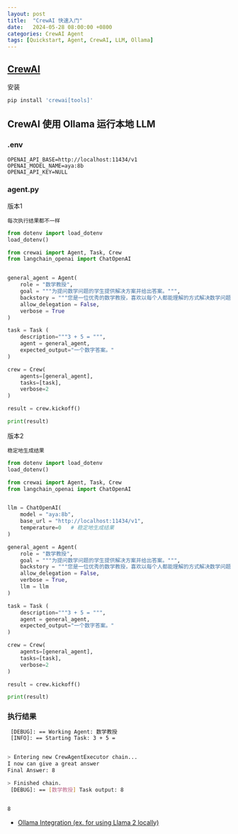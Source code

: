 ```yaml
---
layout: post
title:  "CrewAI 快速入门"
date:   2024-05-28 08:00:00 +0800
categories: CrewAI Agent
tags: [Quickstart, Agent, CrewAI, LLM, Ollama]
---
```


## [CrewAI](https://www.crewai.com/)

安装

```python
pip install 'crewai[tools]'
```

## CrewAI 使用 Ollama 运行本地 LLM

### .env
```env
OPENAI_API_BASE=http://localhost:11434/v1
OPENAI_MODEL_NAME=aya:8b
OPENAI_API_KEY=NULL
```

### agent.py

版本1

`每次执行结果都不一样`

```py
from dotenv import load_dotenv
load_dotenv()

from crewai import Agent, Task, Crew
from langchain_openai import ChatOpenAI


general_agent = Agent(
    role = "数学教授", 
    goal = """为提问数学问题的学生提供解决方案并给出答案。""", 
    backstory = """您是一位优秀的数学教授，喜欢以每个人都能理解的方式解决数学问题。""", 
    allow_delegation = False,
    verbose = True
)

task = Task (
    description="""3 + 5 = """,
    agent = general_agent,
    expected_output="一个数字答案。"
)

crew = Crew(
    agents=[general_agent],
    tasks=[task],
    verbose=2
)

result = crew.kickoff()

print(result)
```

版本2

`稳定地生成结果`

```py
from dotenv import load_dotenv
load_dotenv()

from crewai import Agent, Task, Crew
from langchain_openai import ChatOpenAI


llm = ChatOpenAI(
    model = "aya:8b",
    base_url = "http://localhost:11434/v1",
    temperature=0   # 稳定地生成结果
)

general_agent = Agent(
    role = "数学教授", 
    goal = """为提问数学问题的学生提供解决方案并给出答案。""", 
    backstory = """您是一位优秀的数学教授，喜欢以每个人都能理解的方式解决数学问题。""", 
    allow_delegation = False,
    verbose = True,
    llm = llm
)

task = Task (
    description="""3 + 5 = """,
    agent = general_agent,
    expected_output="一个数字答案。"
)

crew = Crew(
    agents=[general_agent],
    tasks=[task],
    verbose=2
)

result = crew.kickoff()

print(result)
```

### 执行结果

```bash
 [DEBUG]: == Working Agent: 数学教授
 [INFO]: == Starting Task: 3 + 5 = 


> Entering new CrewAgentExecutor chain...
I now can give a great answer
Final Answer: 8

> Finished chain.
 [DEBUG]: == [数学教授] Task output: 8


8
```

- [Ollama Integration (ex. for using Llama 2 locally)](https://docs.crewai.com/how-to/LLM-Connections/#ollama-integration-ex-for-using-llama-2-locally)
